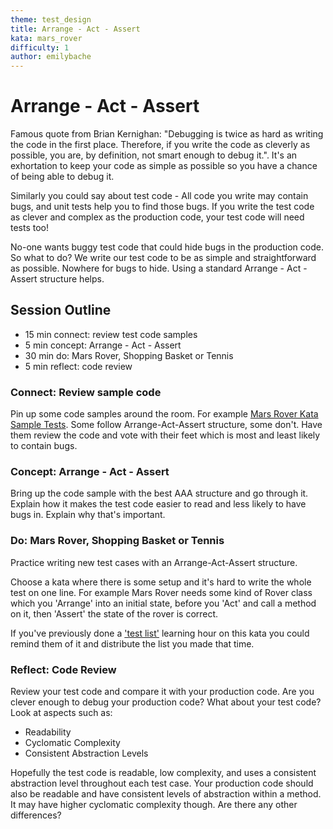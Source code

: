 ```yaml
---
theme: test_design
title: Arrange - Act - Assert
kata: mars_rover
difficulty: 1
author: emilybache
---
```


# Arrange - Act - Assert

Famous quote from Brian Kernighan: "Debugging is twice as hard as writing the code in the first place. Therefore, if you write the code as cleverly as possible, you are, by definition, not smart enough to debug it.". It's an exhortation to keep your code as simple as possible so you have a chance of being able to debug it.

Similarly you could say about test code - All code you write may contain bugs, and unit tests help you to find those bugs. If you write the test code as clever and complex as the production code, your test code will need tests too!

No-one wants buggy test code that could hide bugs in the production code. So what to do? We write our test code to be as simple and straightforward as possible. Nowhere for bugs to hide. Using a standard Arrange - Act - Assert structure helps.

## Session Outline
 
* 15 min connect: review test code samples   
* 5 min concept: Arrange - Act - Assert
* 30 min do: Mars Rover, Shopping Basket or Tennis
* 5 min reflect: code review

### Connect: Review sample code
Pin up some code samples around the room. For example [Mars Rover Kata Sample Tests](https://github.com/emilybache/MarsRover-Sample-Tests). Some follow Arrange-Act-Assert structure, some don't. Have them review the code and vote with their feet which is most and least likely to contain bugs.

### Concept: Arrange - Act - Assert
Bring up the code sample with the best AAA structure and go through it. Explain how it makes the test code easier to read and less likely to have bugs in. Explain why that's important.

### Do: Mars Rover, Shopping Basket or Tennis
Practice writing new test cases with an Arrange-Act-Assert structure.

Choose a kata where there is some setup and it's hard to write the whole test on one line. For example Mars Rover needs some kind of Rover class which you 'Arrange' into an initial state, before you 'Act' and call a method on it, then 'Assert' the state of the rover is correct.

If you've previously done a ['test list'](/learning_hours/small_steps/test_list.html) learning hour on this kata you could remind them of it and distribute the list you made that time.

### Reflect: Code Review
Review your test code and compare it with your production code. Are you clever enough to debug your production code? What about your test code? Look at aspects such as:

- Readability
- Cyclomatic Complexity
- Consistent Abstraction Levels

Hopefully the test code is readable, low complexity, and uses a consistent abstraction level throughout each test case. Your production code should also be readable and have consistent levels of abstraction within a method. It may have higher cyclomatic complexity though. Are there any other differences?
